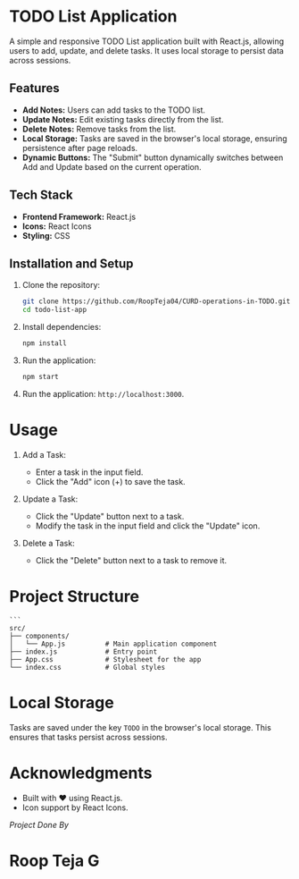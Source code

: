 # TODO List Application

A simple and responsive TODO List application built with React.js, allowing users to add, update, and delete tasks. It uses local storage to persist data across sessions.

## Features

- **Add Notes:** Users can add tasks to the TODO list.
- **Update Notes:** Edit existing tasks directly from the list.
- **Delete Notes:** Remove tasks from the list.
- **Local Storage:** Tasks are saved in the browser's local storage, ensuring persistence after page reloads.
- **Dynamic Buttons:** The "Submit" button dynamically switches between Add and Update based on the current operation.

## Tech Stack

- **Frontend Framework:** React.js
- **Icons:** React Icons
- **Styling:** CSS

## Installation and Setup

1. Clone the repository:
   ```bash
   git clone https://github.com/RoopTeja04/CURD-operations-in-TODO.git
   cd todo-list-app
2. Install dependencies:
    ```bash
    npm install
3. Run the application:

    ```bash
    npm start
4. Run the application: `http://localhost:3000`.

# Usage
1. Add a Task:

    - Enter a task in the input field.
    - Click the "Add" icon (+) to save the task.
2. Update a Task:

    - Click the "Update" button next to a task.
    - Modify the task in the input field and click the "Update" icon.
3. Delete a Task:

    - Click the "Delete" button next to a task to remove it.

# Project Structure

    ```
    src/
    ├── components/
    │   └── App.js          # Main application component
    ├── index.js            # Entry point
    ├── App.css             # Stylesheet for the app
    └── index.css           # Global styles


# Local Storage
Tasks are saved under the key `TODO` in the browser's local storage. This ensures that tasks persist across sessions.

# Acknowledgments
* Built with ❤️ using React.js.
* Icon support by React Icons.

*Project Done By*

# Roop Teja G
